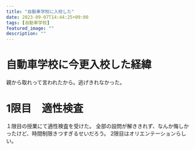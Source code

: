 ```yaml
---
title: "自動車学校に入校した"
date: 2023-09-07T14:44:25+09:00
tags: [自動車学校]
featured_image: ""
description: ""
---
```


# 自動車学校に今更入校した経緯
親から取れって言われたから。逃げきれなかった。

# 1限目　適性検査
１限目の授業にて適性検査を受けた。
全部の設問が解ききれず、なんか悔しかったけど、時間制限きつすぎるせいだろう。
2限目はオリエンテーションらしい。